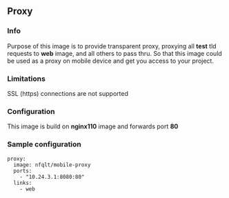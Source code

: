 ## Proxy

### Info
Purpose of this image is to provide transparent proxy, proxying all __test__
 tld requests to __web__ image, and all others to pass thru. So that this
 image could be used as a proxy on mobile device and get you access to your
 project.

### Limitations
SSL (https) connections are not supported

### Configuration
This image is build on __nginx110__ image and forwards port __80__

### Sample configuration
```
proxy:
  image: nfqlt/mobile-proxy
  ports:
    - "10.24.3.1:8080:80"
  links:
    - web
```

